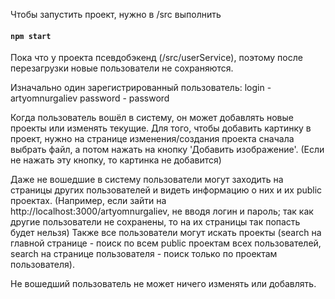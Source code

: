 Чтобы запустить проект, нужно в /src выполнить
#### `npm start`

Пока что у проекта псевдобэкенд (/src/userService), 
поэтому после перезагрузки новые пользователи не сохраняются.

Изначально один зарегистрированный пользователь: login - artyomnurgaliev
password - password

Когда пользователь вошёл в систему, он может добавлять новые проекты или изменять текущие.
Для того, чтобы добавить картинку в проект, нужно на странице изменения/создания проекта сначала выбрать файл, 
а потом нажать на кнопку 'Добавить изображение'. (Если не нажать эту кнопку, то картинка не добавится)

Даже не вошедшие в систему пользователи могут заходить на страницы других пользователей и видеть информацию о них и их public проектах.
(Например, если зайти на http://localhost:3000/artyomnurgaliev, не вводя логин и пароль; так как другие пользователи не сохранены, то на их страницы так попасть будет нельзя) 
Также все пользователи могут искать проекты (search на главной странице - поиск по всем public проектам всех пользователей, search на странице пользователя - поиск только по проектам пользователя).

Не вошедший пользователь не может ничего изменять или добавлять.
